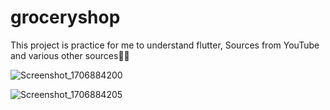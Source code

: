 # groceryshop

This project is practice for me to understand flutter, Sources from YouTube and various other sources✌🏼

![Screenshot_1706884200](https://github.com/ivantaufiqq/groceryshop/assets/59554560/79e77bc2-fa83-43d2-b3fe-e5596222030b)

![Screenshot_1706884205](https://github.com/ivantaufiqq/groceryshop/assets/59554560/d6f6befa-de48-4553-af11-d8d411341ec5)


